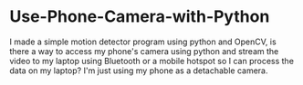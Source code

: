 # Use-Phone-Camera-with-Python
I made a simple motion detector program using python and OpenCV, is there a way to access my phone's camera using python and stream the video to my laptop using Bluetooth or a mobile hotspot so I can process the data on my laptop? I'm just using my phone as a detachable camera.
